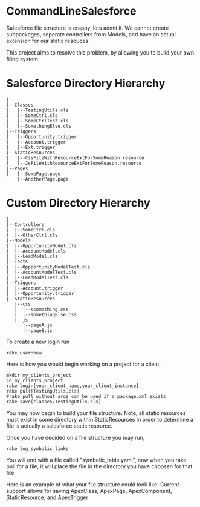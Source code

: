 # CommandLineSalesforce

Salesforce file structure is crappy, lets admit it.  We cannot create subpackages, seperate controllers from Models, and have an actual extension for our static resouces.

This project aims to resolve this problem, by allowing you to build your own filing system.


# Salesforce Directory Hierarchy
```
|
|--Classes
|   |--TestingUtils.cls
|   |--SomeCtrl.cls
|   |--SomeCtrlTest.cls
|   |--SomethingElse.cls
|--Triggers
|   |--Opportunity.trigger
|   |--Account.trigger
|   |--Ext.trigger
|--StaticResources
|   |--CssFileWithResourceExtForSomeReason.resource
|   |--JsFileWithResourceExtForSomeReason.resource
|--Pages
|   |--SomePage.page
    |--AnotherPage.page
```

# Custom Directory Hierarchy
```
|
|--Controllers
|  |--SomeCtrl.cls
|  |--OtherCtrl.cls
|--Models
|  |--OpportunityModel.cls
|  |--AccountModel.cls
|  |--LeadModel.cls
|--Tests
|  |--OppportunityModelTest.cls
|  |--AccountModelTest.cls
|  |--LeadModelTest.cls
|--Triggers
|  |--Account.trigger
|  |--Opportunity.trigger
|--StaticResources
   |--css
   |  |--ssomething.css
   |  |--somethingElse.css
   |--js
      |--pageA.js
      |--pageB.js
```

To create a new login run

```
rake user:new
```


Here is how you would begin working on a project for a client.
```
mkdir my_clients_project
cd my_clients_project
rake login[your_client_name,your_client_instance]
rake pull[TestingUtils.cls]
#rake pull without args can be used if a package.xml exists
rake save[classes/TestingUtils.cls]
```

You may now begin to build your file structure.  Note, all static resources must exist in some directory within StaticResources in order to determine a file is actually a salesforce static resource.

Once you have decided on a file structure you may run,
```
rake log_symbolic_links
```
You will end with a file called "symbolic_table.yaml", now when you rake pull for a file, it will place the file in the directory you have choosen for that file.

Here is an example of what your file structure could look like.  Current support allows for saving 
ApexClass, ApexPage, ApexComponent, StaticResource, and ApexTrigger


